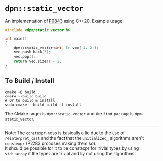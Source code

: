 # `dpm::static_vector`

An implementation of [P0843][] using C++20. Example usage:

```cpp
#include <dpm/static_vector.h>

int main()
{
    dpm::static_vector<int, 5> vec{ 1, 2 };
    vec.push_back(3);
    vec.pop();
    return vec.size() - 2;
}
```
## To Build / Install

```
cmake -B build .
cmake --build build
# Or to build & install
sudo cmake --build build -t install
```
The CMake target is `dpm::static_vector` and the `find_package` is `dpm-static_vector`.

---

Note: The `constexpr`-ness is basically a lie due to the use of `reinterpret_cast` and the fact that the `unitialized_` algorithms aren't `constexpr` ([P2283][] proposes making them so).  
It should be possible for it to be constexpr for trivial types by using `std::array` if the types are trivial and by not using the algorithms. 


[P0843]: https://wg21.link/P0843
[P2283]: https://wg21.link/P2283